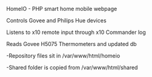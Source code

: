 HomeIO - PHP smart home mobile webpage

Controls Govee and Philips Hue devices

Listens to x10 remote input through x10 Commander log

Reads Govee H5075 Thermometers and updated db 

-Repository files sit in /var/www/html/homeio

-Shared folder is copied from /var/www/html/shared